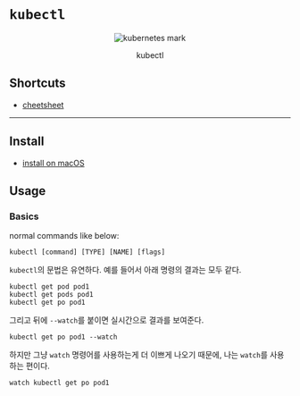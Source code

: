 # `kubectl`

<center>
    <img src="https://geekflare.com/wp-content/uploads/2021/03/kubectl.jpg" alt="kubernetes mark">
    <p>kubectl</p>
</center>

## Shortcuts

- [cheetsheet](https://kubernetes.io/docs/reference/kubectl/cheatsheet/)

---

## Install

- [install on macOS](https://kubernetes.io/docs/tasks/tools/install-kubectl-macos/)

## Usage

### Basics

normal commands like below:

```shell
kubectl [command] [TYPE] [NAME] [flags]
```

`kubectl`의 문법은 유연하다. 예를 들어서 아래 명령의 결과는 모두 같다.

```shell
kubectl get pod pod1
kubectl get pods pod1
kubectl get po pod1
```

그리고 뒤에 `--watch`를 붙이면 실시간으로 결과를 보여준다.

```shell
kubectl get po pod1 --watch
```

하지만 그냥 `watch` 명령어를 사용하는게 더 이쁘게 나오기 때문에, 나는 `watch`를 사용하는 편이다.

```shell
watch kubectl get po pod1
```
